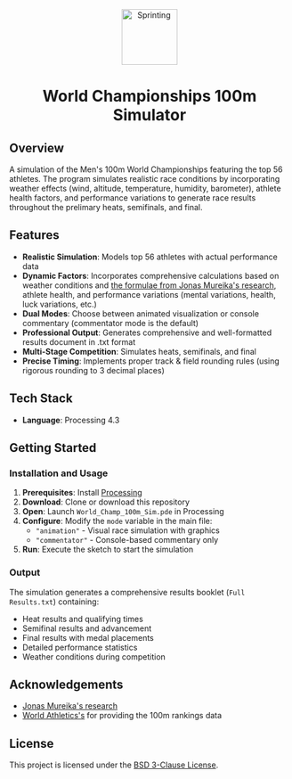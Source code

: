 <div align="center">

<img src="https://cdn-icons-png.flaticon.com/512/763/763812.png" width="100" alt="Sprinting">

# World Championships 100m Simulator

</div>

## Overview

A simulation of the Men's 100m World Championships featuring the top 56 athletes.
The program simulates realistic race conditions by incorporating weather effects (wind, altitude, temperature, humidity, barometer), athlete health factors, and performance variations to generate race results throughout the prelimary heats, semifinals, and final.

## Features

- **Realistic Simulation**: Models top 56 athletes with actual performance data
- **Dynamic Factors**: Incorporates comprehensive calculations based on weather conditions and [the formulae from Jonas Mureika's research](https://jmureika.lmu.build/track/index.html?viewpapers=Related+Publications), athlete health, and performance variations (mental variations, health, luck variations, etc.)
- **Dual Modes**: Choose between animated visualization or console commentary (commentator mode is the default)
- **Professional Output**: Generates comprehensive and well-formatted results document in .txt format
- **Multi-Stage Competition**: Simulates heats, semifinals, and final
- **Precise Timing**: Implements proper track & field rounding rules (using rigorous rounding to 3 decimal places)

## Tech Stack

- **Language**: Processing 4.3

## Getting Started

### Installation and Usage

1. **Prerequisites**: Install [Processing](https://processing.org/download/)
2. **Download**: Clone or download this repository
3. **Open**: Launch `World_Champ_100m_Sim.pde` in Processing
4. **Configure**: Modify the `mode` variable in the main file:
   - `"animation"` - Visual race simulation with graphics
   - `"commentator"` - Console-based commentary only
5. **Run**: Execute the sketch to start the simulation

### Output

The simulation generates a comprehensive results booklet (`Full Results.txt`) containing:

- Heat results and qualifying times
- Semifinal results and advancement
- Final results with medal placements
- Detailed performance statistics
- Weather conditions during competition

## Acknowledgements

- [Jonas Mureika's research](https://jmureika.lmu.build/track/index.html?viewpapers=Related+Publications)
- [World Athletics's](https://www.worldathletics.org) for providing the 100m rankings data

## License

This project is licensed under the [BSD 3-Clause License](LICENSE).
